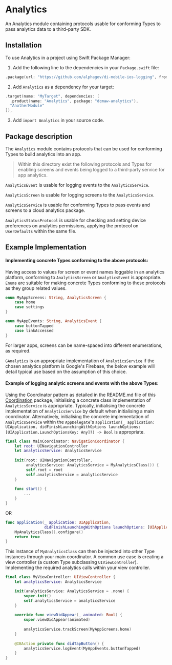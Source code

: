 # Analytics

An Analytics module containing protocols usable for conforming Types to pass analytics data to a third-party SDK.

## Installation

To use Analytics in a project using Swift Package Manager:

1. Add the following line to the dependencies in your `Package.swift` file:

```swift
.package(url: "https://github.com/alphagov/di-mobile-ios-logging", from: "1.0.0"),
```

2. Add `Analytics` as a dependency for your target:

```swift
.target(name: "MyTarget", dependencies: [
  .product(name: "Analytics", package: "dcmaw-analytics"),
  "AnotherModule"
]),
```

3. Add `import Analytics` in your source code.

## Package description

The `Analytics` module contains protocols that can be used for conforming Types to build analytics into an app.

> Within this directory exist the following protocols and Types for enabling screens and events being logged to a third-party service for app analytics.

`AnalyticsEvent` is usable for logging events to the `AnalyticsService`.

`AnalyticsScreen` is usable for logging screens to the `AnalyticsService`.

`AnalyticsService` is usable for conforming Types to pass events and screens to a cloud analytics package.

`AnalyticsStatusProtocol` is usable for checking and setting device preferences on analytics permissions, applying the protocol on `UserDefaults` within the same file.

## Example Implementation

#### Implementing concrete Types conforming to the above protocols:

Having access to values for screen or event names loggable in an analytics platform, conforming to `AnalyticsScreen` or `AnalyticsEvent` is appropriate. `Enums` are suitable for making concrete Types conforming to these protocols as they group related values.

```swift
enum MyAppScreens: String, AnalyticsScreen {
    case home
    case settings
}
```

```swift
enum MyAppEvents: String, AnalyticsEvent {
    case buttonTapped
    case linkAccessed
}
```

For larger apps, screens can be name-spaced into different enumerations, as required.

`GAnalytics` is an appropriate implementation of `AnalyticsService` if the chosen analytics platform is Google's Firebase, the below example will detail typical use based on the assumption of this choice.

#### Example of logging analytic screens and events with the above Types:

Using the Coordinator pattern as detailed in the README.md file of this [Coordination](https://github.com/alphagov/di-mobile-ios-coordination) package, initialising a concrete class implementation of `AnalyticsService` is appropriate. Typically, initialising the concrete implementation of `AnalyticsService`  by default when initialising a main coordinator. Alternatively, initialising the concrete implementation of `AnalyticsService` within the `AppDelegate`'s `application(_ application: UIApplication, didFinishLaunchingWithOptions launchOptions: [UIApplication.LaunchOptionsKey: Any]?) -> Bool` is appropriate.

```swift
final class MainCoordinator: NavigationCoordinator {
    let root: UINavigationController
    let analyticsService: AnalyticsService
    
    init(root: UINavigationController,
         analyticsService: AnalyticsService = MyAnalyticsClass()) {
         self.root = root
         self.analyticsService = analyticsService
    }
    
    func start() {
        ...
    }
}
```

OR

```swift
func application(_ application: UIApplication,
                 didFinishLaunchingWithOptions launchOptions: [UIApplication.LaunchOptionsKey: Any]?) -> Bool {
    MyAnalyticsClass().configure()
    return true
}
```

This instance of `MyAnalyticsClass` can then be injected into other Type instances through your main coordinator. A common use case is creating a view controller (a custom Type subclassing `UIViewController`). Implementing the required analytics calls within your view controller.

```swift
final class MyViewController: UIViewController {
    let analyticsService: AnalyticsService

    init(analyticsService: AnalyticsService = .none) {
        super.init()
        self.analyticsService = analyticsService
    }
    
    override func viewDidAppear(_ animated: Bool) {
        super.viewDidAppear(animated)
        
        analyticsService.trackScreen(MyAppScreens.home)
    }
    
    @IBAction private func didTapButton() {
        analyticsService.logEvent(MyAppEvents.buttonTapped)
    }
}
```
